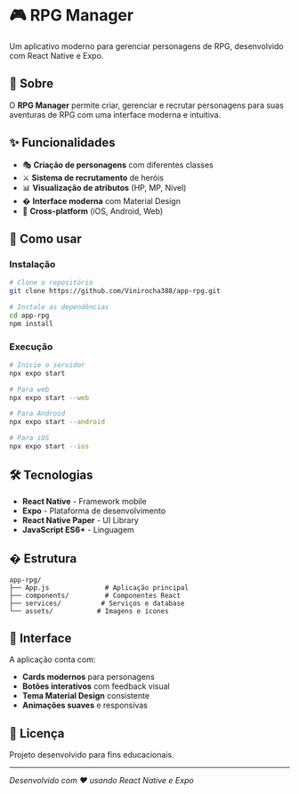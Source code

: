 # 🎮 RPG Manager

Um aplicativo moderno para gerenciar personagens de RPG, desenvolvido com React Native e Expo.

## 📱 Sobre

O **RPG Manager** permite criar, gerenciar e recrutar personagens para suas aventuras de RPG com uma interface moderna e intuitiva.

## ✨ Funcionalidades

- 🎭 **Criação de personagens** com diferentes classes
- ⚔️ **Sistema de recrutamento** de heróis
- 📊 **Visualização de atributos** (HP, MP, Nível)
- � **Interface moderna** com Material Design
- 📱 **Cross-platform** (iOS, Android, Web)

## 🚀 Como usar

### Instalação
```bash
# Clone o repositório
git clone https://github.com/Vinirocha388/app-rpg.git

# Instale as dependências
cd app-rpg
npm install
```

### Execução
```bash
# Inicie o servidor
npx expo start

# Para web
npx expo start --web

# Para Android
npx expo start --android

# Para iOS
npx expo start --ios
```

## 🛠️ Tecnologias

- **React Native** - Framework mobile
- **Expo** - Plataforma de desenvolvimento
- **React Native Paper** - UI Library
- **JavaScript ES6+** - Linguagem

## � Estrutura

```
app-rpg/
├── App.js              # Aplicação principal
├── components/         # Componentes React
├── services/          # Serviços e database
└── assets/           # Imagens e ícones
```

## 🎨 Interface

A aplicação conta com:
- **Cards modernos** para personagens
- **Botões interativos** com feedback visual  
- **Tema Material Design** consistente
- **Animações suaves** e responsivas

## 📄 Licença

Projeto desenvolvido para fins educacionais.

---

*Desenvolvido com ❤️ usando React Native e Expo*
